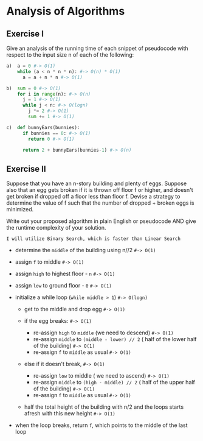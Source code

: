 # Analysis of Algorithms

## Exercise I

Give an analysis of the running time of each snippet of
pseudocode with respect to the input size n of each of the following:

```python
a)  a = 0 #-> O(1)
    while (a < n * n * n): #-> O(n) * O(1)
      a = a + n * n #-> O(1)
```

```python
b)  sum = 0 #-> O(1)
    for i in range(n): #-> O(n)
      j = 1 #-> O(1)
      while j < n: #-> O(logn)
        j *= 2 #-> O(1)
        sum += 1 #-> O(1)
```

```python
c)  def bunnyEars(bunnies):
      if bunnies == 0: #-> O(1)
        return 0 #-> O(1)

      return 2 + bunnyEars(bunnies-1) #-> O(n)
```

## Exercise II

Suppose that you have an n-story building and plenty of eggs. Suppose also that an egg gets broken if it is thrown off floor f or higher, and doesn't get broken if dropped off a floor less than floor f. Devise a strategy to determine the value of f such that the number of dropped + broken eggs is minimized.

Write out your proposed algorithm in plain English or pseudocode AND give the runtime complexity of your solution.

`I will utilize Binary Search, which is faster than Linear Search`

- determine the `middle` of the building using n//2 `#-> O(1)`
- assign `f` to middle `#-> O(1)`
- assign `high` to highest floor - `n` `#-> O(1)`
- assign `low` to ground floor - `0` `#-> O(1)`
- initialize a while loop (`while middle > 1`) `#-> O(logn)`

  - get to the middle and drop egg `#-> O(1)`
  - if the egg breaks: `#-> O(1)`

    - re-assign `high` to `middle` (we need to descend) `#-> O(1)`
    - re-assign `middle` to `(middle - lower) // 2` ( half of the lower half of the building) `#-> O(1)`
    - re-assign `f` to `middle` as usual `#-> O(1)`

  - else if it doesn't break, `#-> O(1)`
    - re-assign `low` to middle ( we need to ascend) `#-> O(1)`
    - re-assign `middle` to `(high - middle) // 2` ( half of the upper half of the building) `#-> O(1)`
    - re-assign `f` to `middle` as usual `#-> O(1)`
  - half the total height of the building with n/2 and the loops starts afresh with this new height `#-> O(1)`

- when the loop breaks, return `f`, which points to the middle of the last loop
